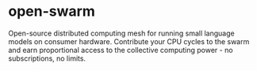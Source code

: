 # open-swarm
Open-source distributed computing mesh for running small language models on consumer hardware. Contribute your CPU cycles to the swarm and earn proportional access to the collective computing power - no subscriptions, no limits.
